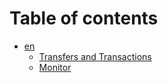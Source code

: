 # Table of contents

* [en](README.md)
  * [Transfers and Transactions](en/transfers-and-transactions.md)
  * [Monitor](en/monitor.md)
